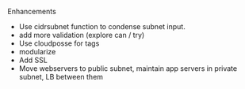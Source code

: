 Enhancements

- Use cidrsubnet function to condense subnet input.
- add more validation (explore can / try)
- Use cloudposse for tags
- modularize
- Add SSL
- Move webservers to public subnet, maintain app servers in private subnet, LB between them
